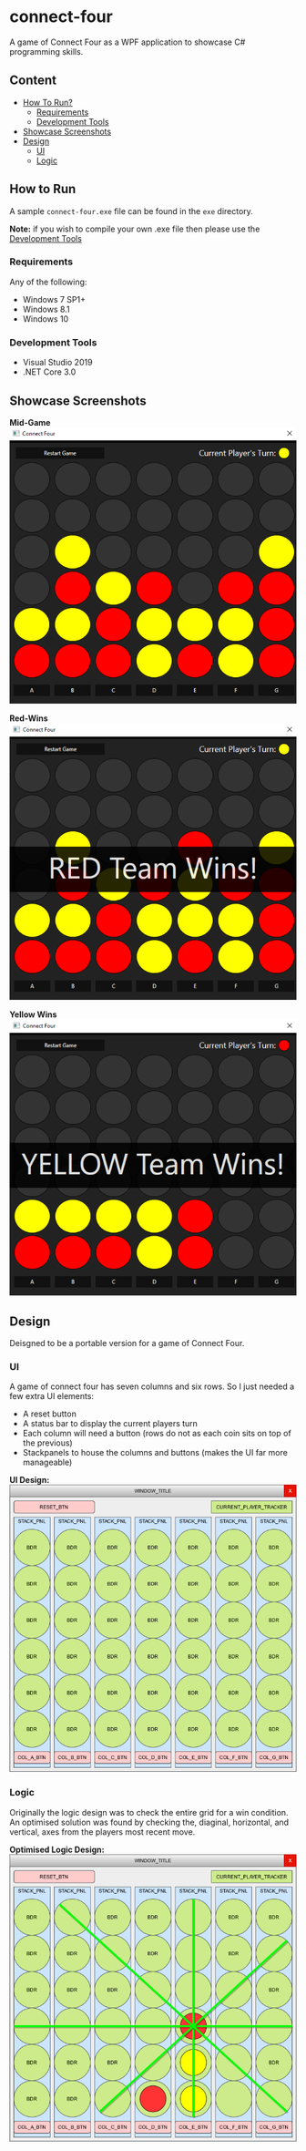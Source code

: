 # connect-four
A game of Connect Four as a WPF application to showcase C# programming skills.
  
## Content
 - [How To Run?](#How-To-Run?)
   - [Requirements](#Requirements)
   - [Development Tools](#Development-Tools)
 - [Showcase Screenshots](#Showcase-Screenshots)
 - [Design](#Design)
   - [UI](#UI)
   - [Logic](#Logic)
  
## How to Run
A sample `connect-four.exe` file can be found in the `exe` directory.
  
**Note:** if you wish to compile your own .exe file then please use the [Development Tools](#Development-Tools)
  
### Requirements
Any of the following:
 * Windows 7 SP1+
 * Windows 8.1
 * Windows 10
  
### Development Tools
 * Visual Studio 2019
 * .NET Core 3.0
  
## Showcase Screenshots
  
**Mid-Game**
<img alt="Mid-Game" src="README/cf-1.png">
  
**Red-Wins**
<img alt="Red Wins" src="README/cf-rw.png">
  
**Yellow Wins**
<img alt="Yellow Wins" src="README/cf-yw.png">
  
## Design
Deisgned to be a portable version for a game of Connect Four.
  
### UI
A game of connect four has seven columns and six rows. So I just needed a few extra UI elements:
 * A reset button
 * A status bar to display the current players turn
 * Each column will need a button (rows do not as each coin sits on top of the previous)
 * Stackpanels to house the columns and buttons (makes the UI far more manageable)
  
**UI Design:**  
<img alt="UI Design" src="README/cFour.png">
  
### Logic
Originally the logic design was to check the entire grid for a win condition.  
An optimised solution was found by checking the, diaginal, horizontal, and vertical, axes from the players most recent move.  
  
**Optimised Logic Design:**  
<img alt="Logic Design" src="README/cFour_loop.png">
